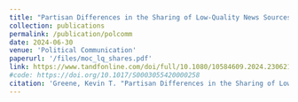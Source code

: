 ```yaml
---
title: "Partisan Differences in the Sharing of Low-Quality News Sources by US Political Elites"
collection: publications
permalink: /publication/polcomm
date: 2024-06-30
venue: 'Political Communication'
paperurl: '/files/moc_lq_shares.pdf'
link: https://www.tandfonline.com/doi/full/10.1080/10584609.2024.2306214
#code: https://doi.org/10.1017/S0003055420000258
citation: 'Greene, Kevin T. "Partisan Differences in the Sharing of Low-Quality News Sources by US Political Elites." Political Communication 41.3 (2024): 373-392.'
---
```


